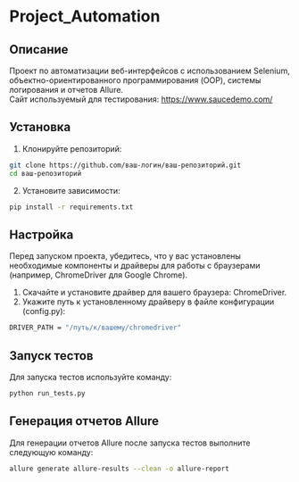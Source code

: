 # Project_Automation

## Описание

Проект по автоматизации веб-интерфейсов с использованием Selenium, объектно-ориентированного программирования (OOP), системы логирования и отчетов Allure.\
Сайт используемый для тестирования: https://www.saucedemo.com/
## Установка

1. Клонируйте репозиторий:

```bash
git clone https://github.com/ваш-логин/ваш-репозиторий.git
cd ваш-репозиторий
```
2. Установите зависимости:
```bash
pip install -r requirements.txt
```
## Настройка
Перед запуском проекта, убедитесь, что у вас установлены необходимые компоненты и драйверы для работы с браузерами (например, ChromeDriver для Google Chrome).

1. Скачайте и установите драйвер для вашего браузера: ChromeDriver.
2. Укажите путь к установленному драйверу в файле конфигурации (config.py):
```bash
DRIVER_PATH = "/путь/к/вашему/chromedriver"
```
## Запуск тестов
Для запуска тестов используйте команду:
```bash
python run_tests.py
```
## Генерация отчетов Allure
Для генерации отчетов Allure после запуска тестов выполните следующую команду:
```bash
allure generate allure-results --clean -o allure-report
```

